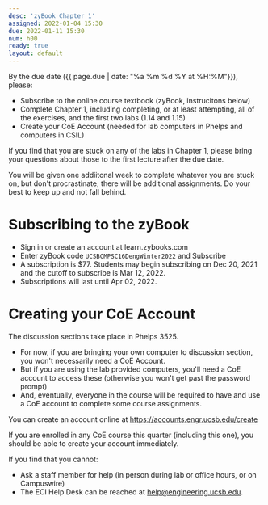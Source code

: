 ```yaml
---
desc: 'zyBook Chapter 1'
assigned: 2022-01-04 15:30
due: 2022-01-11 15:30
num: h00
ready: true
layout: default
---
```


By the due date ({{ page.due | date: "%a %m %d %Y at %H:%M"}}), please:
* Subscribe to the online course textbook (zyBook, instrucitons below)
* Complete Chapter 1, including completing, or at least attempting, all of the exercises, and the first two labs (1.14 and 1.15)
* Create your CoE Account (needed for lab computers in Phelps and computers in CSIL)

If you find that you are stuck on any of the labs in Chapter 1, please bring your questions about those to the first lecture after the due date.

You will be given one addiitonal week to complete whatever you are stuck on, but don't procrastinate; there will be additional assignments.  Do your best to keep up and not fall behind.

# Subscribing to the zyBook

* Sign in or create an account at learn.zybooks.com
* Enter zyBook code `UCSBCMPSC16DengWinter2022` and Subscribe
* A subscription is $77. Students may begin subscribing on Dec 20, 2021 and the cutoff to subscribe is Mar 12, 2022. 
* Subscriptions will last until Apr 02, 2022.

# Creating your CoE Account

The discussion sections take place in Phelps 3525.

* For now, if you are bringing your own computer to discussion section, you won't necessarily need a CoE Account.
* But if you are using the lab provided computers, you'll need a CoE account to access these (otherwise you won't get past the password prompt)
* And, eventually, everyone in the course will be required to have and use a CoE account to complete some course assignments.


You can create an account online at <https://accounts.engr.ucsb.edu/create>

If you are enrolled in any CoE course this quarter (including this one), you should be able to create your account immediately.

If you find that you cannot:
* Ask a staff member for help (in person during lab or office hours, or on Campuswire)
* The ECI Help Desk can be reached at help@engineering.ucsb.edu.
